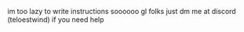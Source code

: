 im too lazy to write instructions soooooo gl folks just dm me at discord (teloestwind) if you need help
